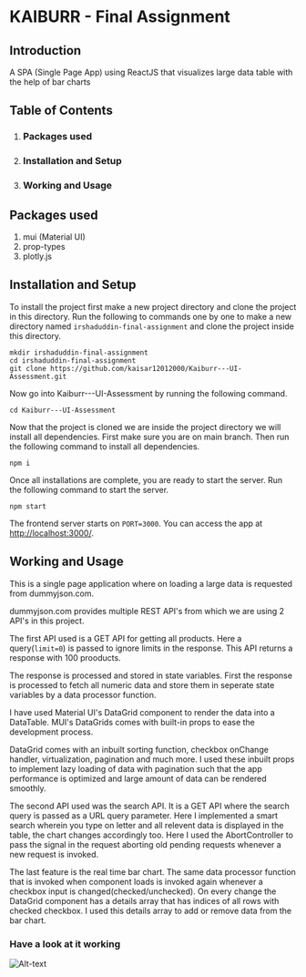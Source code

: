 # KAIBURR - Final Assignment

## Introduction

A SPA (Single Page App) using ReactJS that visualizes large data table with the help of bar charts

## Table of Contents

1. ### Packages used
2. ### Installation and Setup
3. ### Working and Usage

## Packages used

1. mui (Material UI)
2. prop-types
3. plotly.js

## Installation and Setup

To install the project first make a new project directory and clone the project in this directory.
Run the following to commands one by one to make a new directory named `irshaduddin-final-assignment` and clone the project inside this directory.
```
mkdir irshaduddin-final-assignment
cd irshaduddin-final-assignment
git clone https://github.com/kaisar12012000/Kaiburr---UI-Assessment.git
```
Now go into Kaiburr---UI-Assessment by running the following command.
```
cd Kaiburr---UI-Assessment
```
Now that the project is cloned we are inside the project directory we will install all dependencies. First make sure you are on main branch. Then run the following command to install all dependencies.
```
npm i
```

Once all installations are complete, you are ready to start the server. Run the following command to start the server.
```
npm start
```

The frontend server starts on `PORT=3000`. You can access the app at [http://localhost:3000/](http://localhost:3000/).

## Working and Usage

This is a single page application where on loading a large data is requested from dummyjson.com.

dummyjson.com provides multiple REST API's from which we are using 2 API's in this project.

The first API used is a GET API for getting all products. Here a query(`limit=0`) is passed to ignore limits in the response. This API returns a response with 100 prooducts.

The response is processed and stored in state variables. First the response is processed to fetch all numeric data and store them in seperate state variables by a data processor function.

I have used Material UI's DataGrid component to render the data into a DataTable. MUI's DataGrids comes with built-in props to ease the development process.

DataGrid comes with an inbuilt sorting function, checkbox onChange handler, virtualization, pagination and much more. I used these inbuilt props to implement lazy loading of data with pagination such that the app performance is optimized and large amount of data can be rendered smoothly.

The second API used was the search API. It is a GET API where the search query is passed as a URL query parameter. Here I implemented a smart search wherein you type on letter and all relevent data is displayed in the table, the chart changes accordingly too. Here I used the AbortController to pass the signal in the request aborting old pending requests whenever a new request is invoked.

The last feature is the real time bar chart. The same data processor function that is invoked when component loads is invoked again whenever a checkbox input is changed(checked/unchecked). On every change the DataGrid component has a details array that has indices of all rows with checked checkbox. I used this details array to add or remove data from the bar chart.

### Have a look at it working

![Alt-text](https://github.com/kaisar12012000/Kaiburr---UI-Assessment/blob/main/demo.gif)
